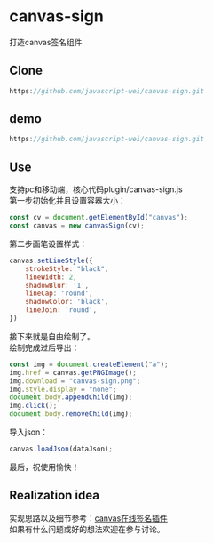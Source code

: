 # canvas-sign
打造canvas签名组件
## Clone

```js
https://github.com/javascript-wei/canvas-sign.git
```
## demo
```js
https://github.com/javascript-wei/canvas-sign.git
```
## Use

支持pc和移动端，核心代码plugin/canvas-sign.js  
第一步初始化并且设置容器大小：
```js
const cv = document.getElementById("canvas");
const canvas = new canvasSign(cv);
```
第二步画笔设置样式：
```js
canvas.setLineStyle({
    strokeStyle: "black",
    lineWidth: 2,
    shadowBlur: '1',
    lineCap: 'round',
    shadowColor: 'black',
    lineJoin: 'round',
})
```
接下来就是自由绘制了。  
绘制完成过后导出：
```js
const img = document.createElement("a");
img.href = canvas.getPNGImage();
img.download = "canvas-sign.png";
img.style.display = "none";
document.body.appendChild(img);
img.click();
document.body.removeChild(img);
```
导入json：
```js
canvas.loadJson(dataJson);
```
最后，祝使用愉快！
## Realization idea
实现思路以及细节参考：[canvas在线签名插件]()  
如果有什么问题或好的想法欢迎在参与讨论。